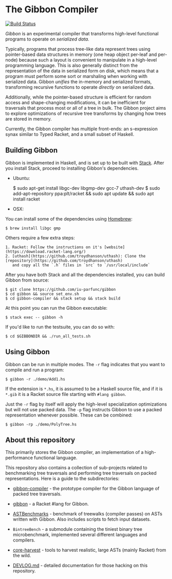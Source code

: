 # The Gibbon Compiler

[![Build Status](https://travis-ci.org/iu-parfunc/gibbon.svg?branch=master)](https://travis-ci.org/iu-parfunc/gibbon)

*Gibbon* is an experimental compiler that transforms high-level functional programs
to operate on _serialized data._

Typically, programs that process tree-like data represent trees using pointer-based
data structures in memory (one heap object per-leaf and per-node) because such a 
layout is convenient to manipulate in a high-level programming language. 
This is also generally distinct from the representation of the data in 
serialized form on disk,
which means that a program must perform some sort or marshaling when working with serialized data.
Gibbon _unifies_ the in-memory and serialized formats, transforming recursive
functions to operate _directly_ on serialized data.

Additionally, while the pointer-based structure is efficient
for random access and shape-changing modifications, it can be inefficient 
for traversals that process most or all of a tree in bulk. 
The Gibbon project aims to explore optimizations of recursive tree transforms 
by changing how trees are stored in memory. 

Currently, the Gibbon compiler has multiple front-ends: an s-expression synax
similar to Typed Racket, and a small subset of Haskell.

## Building Gibbon

Gibbon is implemented in Haskell, and is set up to be built with
[Stack](https://docs.haskellstack.org/en/stable/README/). After you
install Stack, proceed to installing Gibbon's dependencies.

- Ubuntu:

    $ sudo apt-get install libgc-dev libgmp-dev gcc-7 uthash-dev
    $ sudo add-apt-repository ppa:plt/racket && sudo apt update && sudo apt install racket

- OSX:

You can install some of the dependencies using [Homebrew](https://brew.sh/):

    $ brew install libgc gmp

Others require a few extra steps:

    1. Racket: Follow the instructions on it's [website](https://download.racket-lang.org/)
    2. [uthash](https://github.com/troydhanson/uthash): Clone the [repository](https://github.com/troydhanson/uthash)
       and copy all the `.h` files in `src` to `/usr/local/include`


After you have both Stack and all the dependencies installed, you can build
Gibbon from source:

    $ git clone https://github.com/iu-parfunc/gibbon
    $ cd gibbon && source set_env.sh
    $ cd gibbon-compiler && stack setup && stack build

At this point you can run the Gibbon executable:

    $ stack exec -- gibbon -h

If you'd like to run the testsuite, you can do so with:

    $ cd $GIBBONDIR && ./run_all_tests.sh

## Using Gibbon

Gibbon can be run in multiple modes. The `-r` flag indicates that you want to
compile and run a program:

    $ gibbon -r ./demo/Add1.hs

If the extension is `*.hs`, it is assumed to be a Haskell source file, and if it
is `*.gib` it is a Racket source file starting with `#lang gibbon`. 

Just the `-r` flag by itself will apply the high-level specialization optimizations
but will not use packed data. The `-p` flag instructs Gibbon to use
a packed representation whenever possible. These can be combined:

    $ gibbon -rp ./demo/PolyTree.hs

## About this repository 

This primarily stores the Gibbon
compiler, an implementation of a high-performance functional language.

This repository also contains a collection of sub-projects related to
benchmarking tree traversals and performing tree traversals on packed
representations.  Here is a guide to the subdirectories:

 * [gibbon-compiler](gibbon-compiler) - the prototype compiler for the Gibbon language of packed tree traversals.

 * [gibbon](gibbon) - a Racket #lang for Gibbon.

 * [ASTBenchmarks](ASTBenchmarks) - benchmark of treewalks (compiler passes) on ASTs written with Gibbon.
   Also includes scripts to fetch input datasets.

 * `BintreeBench` - a submodule containing the tiniest binary tree microbenchmark, implemented several different languages and compilers.
   
 * [core-harvest](core-harvest) - tools to harvest realistic, large ASTs (mainly Racket) from the wild.
 
 * [DEVLOG.md](DEVLOG.md) - detailed documentation for those hacking on this repository.
